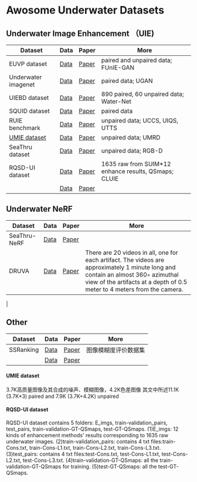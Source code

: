 Awosome Underwater Datasets
============================
Underwater Image Enhancement （UIE)
----------------------------
|Dataset|Data|Paper|More|
| --- | --- | --- | --- |
|EUVP dataset|[Data](http://irvlab.cs.umn.edu/resources/euvp-dataset)|[Paper](https://arxiv.org/abs/1903.09766)|paired and unpaired data; FUnIE-GAN|
|Underwater imagenet|[Data](http://irvlab.cs.umn.edu/resources/)|[Paper](https://ieeexplore.ieee.org/document/8460552)|paired data; UGAN|
|UIEBD dataset|[Data](https://li-chongyi.github.io/proj_benchmark.html)|[Paper](https://arxiv.org/abs/1901.05495)|890 paired, 60 unpaired data; Water-Net|
|SQUID dataset|[Data](http://csms.haifa.ac.il/profiles/tTreibitz/datasets/ambient_forwardlooking/index.html)|[Paper](https://arxiv.org/abs/1811.01343)|paired data|
|RUIE benchmark|[Data](https://github.com/dlut-dimt/Realworld-Underwater-Image-Enhancement-RUIE-Benchmark)|[Paper](https://arxiv.org/abs/1901.05320)|unpaired data; UCCS, UIQS, UTTS|
|[UMIE dataset](#UMIE-dataset)|[Data](https://github.com/Idea89560041/UMIE)|[Paper](https://ieeexplore.ieee.org/document/10275315)|unpaired data; UMRD|
|SeaThru dataset|[Data](https://www.kaggle.com/datasets/colorlabeilat/seathru-dataset?resource=download)|[Paper](https://openaccess.thecvf.com/content_CVPR_2019/papers/Akkaynak_Sea-Thru_A_Method_for_Removing_Water_From_Underwater_Images_CVPR_2019_paper.pdf)|unpaired data; RGB-D|
|RQSD-UI dataset|[Data](https://justwj.github.io/CLUIE-Net.html/)|[Paper](https://justwj.github.io/CLUIE-Net.html/)|1635 raw from SUIM*12 enhance results, QSmaps; CLUIE|
||[Data]()|[Paper]()||

Underwater NeRF
----------------------------
|Dataset|Data|Paper|More|
| --- | --- | --- | --- |
|SeaThru-NeRF|[Data](https://sea-thru-nerf.github.io/)|[Paper](https://arxiv.org/pdf/2304.07743.pdf)||
|DRUVA|[Data](https://github.com/nishavarghese15/DRUVA)|[Paper](https://openaccess.thecvf.com/content/ICCV2023/papers/Varghese_Self-supervised_Monocular_Underwater_Depth_Recovery_Image_Restoration_and_a_Real-sea_ICCV_2023_paper.pdf)|There are 20 videos in all, one for each artifact. The videos are approximately 1 minute long and contain an almost 360◦ azimuthal view of the artifacts at a depth of 0.5 meter to 4 meters from the camera.
|

Other
---------------------------
|Dataset|Data|Paper|More|
| --- | --- | --- | --- |
|SSRanking|[Data](https://github.com/yzliangHIK2022/SSRanking-for-Object-BA)|[Paper](https://github.com/yzliangHIK2022/SSRanking-for-Object-BA)|图像模糊度评价数据集|
||[Data]()|[Paper]()||

#### UMIE dataset
3.7K高质量图像及其合成的噪声、模糊图像，4.2K色差图像
其文中所述11.1K (3.7K*3) paired and 7.9K (3.7K+4.2K) unpaired
#### RQSD-UI dataset
RQSD-UI dataset contains 5 folders: E_imgs, train-validation_pairs, test_pairs, train-validation-GT-QSmaps, test-GT-QSmaps.
(1)E_imgs: 12 kinds of enhancement methods' results corresponding to 1635 raw underwater images.
(2)train-validation_pairs: contains 4 txt files:train-Cons.txt, train-Cons-L1.txt, train-Cons-L2.txt, train-Cons-L3.txt.
(3)test_pairs: contains 4 txt files:test-Cons.txt, test-Cons-L1.txt, test-Cons-L2.txt, test-Cons-L3.txt.
(4)train-validation-GT-QSmaps: all the train-validation-GT-QSmaps for training.
(5)test-GT-QSmaps: all the test-GT-QSmaps.
